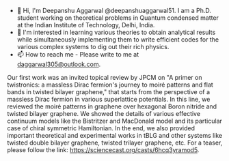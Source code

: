 - 👋 Hi, I'm Deepanshu Aggarwal @deepanshuaggarwal51. I am a Ph.D. student working on theoretical problems in Quantum condensed matter at the Indian Institute of Technology, Delhi, India.
- 👀 I'm interested in learning various theories to obtain analytical results while simultaneously implementing them to write efficient codes for the various complex systems to dig out their rich physics.
- 📫 How to reach me - Please write to me at daggarwal305@outlook.com.

Our first work was an invited topical review by JPCM on "A primer on twistronics: a massless Dirac fermion's journey to moiré patterns and flat bands in twisted bilayer graphene," that starts
from the perspective of a massless Dirac fermion in various superlattice potentials. In this line, we reviewed the moiré patterns in graphene over hexagonal Boron nitride and twisted bilayer graphene.
We showed the details of various effective continuum models like the Bistritzer and MacDonald model and its particular case of chiral symmetric Hamiltonian. In the end, we also provided
important theoretical and experimental works in tBLG and other systems like twisted double bilayer graphene, twisted trilayer graphene, etc.
For a teaser, please follow the link: https://sciencecast.org/casts/6hcq3yramod5.

<!---
da8013/da8013 is a ✨ special ✨ repository because its `README.md` (this file) appears on your GitHub profile.
You can click the Preview link to take a look at your changes.
--->
